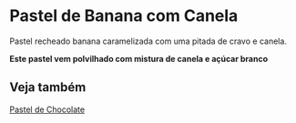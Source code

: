 # Pastel de Banana com Canela

Pastel recheado banana caramelizada com uma pitada de cravo e canela.

__Este pastel vem polvilhado com mistura de canela e açúcar branco__

## Veja também

[Pastel de Chocolate](pastel_de_chocolate.md)

